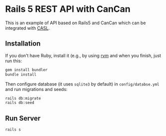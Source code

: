 # Rails 5 REST API with CanCan

This is an example of API based on Rails5 and CanCan which can be integrated with [CASL](https://github.com/stalniy/casl).

## Installation

If you don't have Ruby, install it (e.g., by using [rvm](https://rvm.io/) and when you finish, just run this:

```sh
gem install bundler
bundle install
```

Then configure database (it uses `sqlite3` by default) in `config/databse.yml` and run migrations and seeds:

```sh
rails db:migrate
rails db:seed
```

## Run Server

```bash
rails s
```
